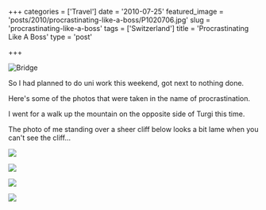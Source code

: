 +++
categories = ['Travel']
date = '2010-07-25'
featured_image = 'posts/2010/procrastinating-like-a-boss/P1020706.jpg'
slug = 'procrastinating-like-a-boss'
tags = ['Switzerland']
title = 'Procrastinating Like A Boss'
type = 'post'

+++

![Bridge](P1020706.jpg "")

So I had planned to do uni work this weekend, got next to nothing done.

Here's some of the photos that were taken in the name of procrastination.

I went for a walk up the mountain on the opposite side of Turgi this time.

The photo of me standing over a sheer cliff below looks a bit lame
when you can't see the cliff...

![](P1020803.jpg "")

![](P1020822.jpg "")

![](P1020858.jpg "")

![](P1020889.jpg "")